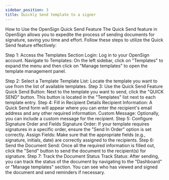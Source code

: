 ```yaml
---
sidebar_position: 3
title: Quickly Send template to a signer
---
```

How to Use the OpenSign Quick Send Feature
The Quick Send feature in OpenSign allows you to expedite the process of sending documents for signature, saving you time and effort. Follow these steps to utilize the Quick Send feature effectively:

Step 1: Access the Templates Section
Login: Log in to your OpenSign account.
Navigate to Templates: On the left sidebar, click on "Templates" to expand the menu and then click on "Manage templates" to open the template management panel.

Step 2: Select a Template
Template List: Locate the template you want to use from the list of available templates.
Step 3: Use the Quick Send Feature
Quick Send Button: Next to the template you want to send, click the "QUICK SEND" button. This button is located in the "Templates" list next to each template entry.
Step 4: Fill in Recipient Details
Recipient Information: A Quick Send form will appear where you can enter the recipient's email address and any other required information.
Custom Message: Optionally, you can include a custom message for the recipient.
Step 5: Configure Signature Order and Fields
Signature Order: If your template requires signatures in a specific order, ensure the "Send In Order" option is set correctly.
Assign Fields: Make sure that the appropriate fields (e.g., signature, initials, date) are correctly assigned to the recipients.
Step 6: Send the Document
Send: Once all the required information is filled out, click the "Send" button to send the document to the recipient(s) for signature.
Step 7: Track the Document Status
Track Status: After sending, you can track the status of the document by navigating to the "Dashboard" or "Manage templates" section. You can see who has viewed and signed the document and send reminders if necessary.
